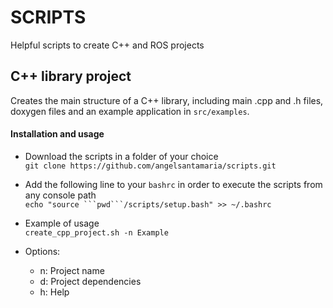 # SCRIPTS

Helpful scripts to create C++ and ROS projects

## C++ library project

Creates the main structure of a C++ library, including main .cpp and .h files, doxygen files and an example application in `src/examples`.

#### Installation and usage

  * Download the scripts in a folder of your choice  
  `git clone https://github.com/angelsantamaria/scripts.git`  

  * Add the following line to your `bashrc` in order to execute the scripts from any console path  
  `echo "source ```pwd```/scripts/setup.bash" >> ~/.bashrc`

  * Example of usage  
  `create_cpp_project.sh -n Example` 

  * Options:
    - n: Project name
    - d: Project dependencies
    - h: Help





